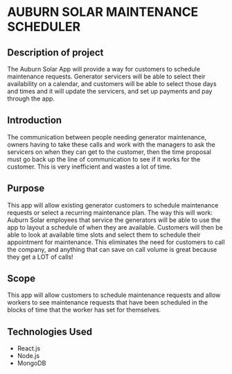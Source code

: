 # AUBURN SOLAR MAINTENANCE SCHEDULER

## Description of project
The Auburn Solar App will provide a way for customers to schedule maintenance requests. Generator servicers will be able to select their availability on a calendar, and customers will be able to select those days and times and it will update the servicers, and set up payments and pay through the app.

## Introduction
The communication between people needing generator maintenance, owners having to take these calls and work with the managers to ask the servicers on when they can get to the customer, then the time proposal must go back up the line of communication to see if it works for the customer. This is very inefficient and wastes a lot of time.

## Purpose
This app will allow existing generator customers to schedule maintenance requests or select a recurring maintenance plan. The way this will work: Auburn Solar employees that service the generators will be able to use the app to layout a schedule of when they are available. Customers will then be able to look at available time slots and select them to schedule their appointment for maintenance. This eliminates the need for customers to call the company, and anything that can save on call volume is great because they get a LOT of calls!

## Scope
This app will allow customers to schedule maintenance requests and allow workers to see maintenance requests that have been scheduled in the blocks of time that the worker has set for themselves. 

## Technologies Used
- React.js
- Node.js
- MongoDB
